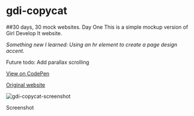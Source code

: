 # gdi-copycat

##30 days, 30 mock websites. Day One
This is a simple mockup version of Girl Develop It website. 

*Something new I learned: Using an hr element to create a page design accent.*

Future todo: Add parallax scrolling

[View on CodePen](http://codepen.io/morgan-ashley/pen/BzRyvE)

[Original website]( https://www.girldevelopit.com)


![gdi-copycat-screenshot](https://cloud.githubusercontent.com/assets/6165320/16535158/21448f94-3f9a-11e6-9b4f-fc1c020c6ef9.png)

Screenshot

